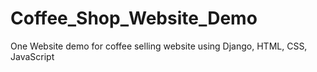 # Coffee_Shop_Website_Demo
One Website demo for coffee selling website using Django, HTML, CSS, JavaScript
